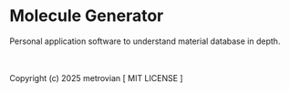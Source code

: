 # Molecule Generator #
Personal application software to understand material database in depth.

<br/></br>
Copyright (c) 2025 metrovian [ MIT LICENSE ]
